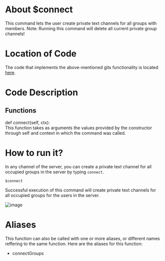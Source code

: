 # About $connect
This command lets the user create private text channels for all groups with members. 
Note: Running this command will delete all current private group channels!

# Location of Code
The code that implements the above-mentioned gits functionality is located [here](https://github.com/maddaicita/ClassMateBot-1.1/blob/main/cogs/groups.py).

# Code Description
## Functions
def connect(self, ctx): <br>
This function takes as arguments the values provided by the constructor through self and context in which the command was called.

# How to run it?
In any channel of the server, you can create a private text channel for all occupied groups in the server by typing `connect`.
```
$connect
```
Successful execution of this command will create private text channels for all occupied groups for the users in the server.

![image](https://user-images.githubusercontent.com/89809302/140448623-d3cb5658-b3cc-4ffa-a984-679fc20fbc9f.png)

# Aliases

This function can also be called with one or more aliases, or different names reffering to the same function. Here are the aliases for this function:

 - connectGroups
 